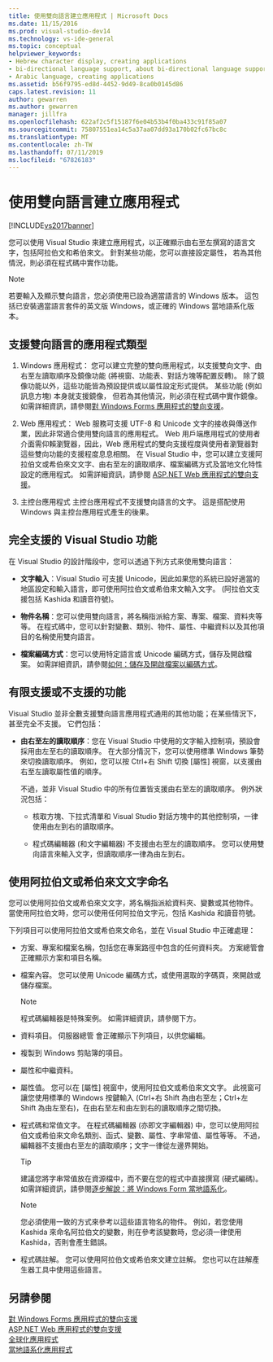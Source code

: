```yaml
---
title: 使用雙向語言建立應用程式 | Microsoft Docs
ms.date: 11/15/2016
ms.prod: visual-studio-dev14
ms.technology: vs-ide-general
ms.topic: conceptual
helpviewer_keywords:
- Hebrew character display, creating applications
- bi-directional language support, about bi-directional language support
- Arabic language, creating applications
ms.assetid: b56f9795-ed8d-4452-9d49-8ca0b0145d86
caps.latest.revision: 11
author: gewarren
ms.author: gewarren
manager: jillfra
ms.openlocfilehash: 622af2c5f15187f6e04b53b4f0ba433c91f85a07
ms.sourcegitcommit: 75807551ea14c5a37aa07dd93a170b02fc67bc8c
ms.translationtype: MT
ms.contentlocale: zh-TW
ms.lasthandoff: 07/11/2019
ms.locfileid: "67826183"
---
```

# <a name="creating-applications-in-bi-directional-languages"></a>使用雙向語言建立應用程式
[!INCLUDE[vs2017banner](../includes/vs2017banner.md)]

您可以使用 Visual Studio 來建立應用程式，以正確顯示由右至左撰寫的語言文字，包括阿拉伯文和希伯來文。 針對某些功能，您可以直接設定屬性， 若為其他情況，則必須在程式碼中實作功能。  
  
> [!NOTE]
> 若要輸入及顯示雙向語言，您必須使用已設為適當語言的 Windows 版本。 這包括已安裝適當語言套件的英文版 Windows，或正確的 Windows 當地語系化版本。  
  
## <a name="types-of-application-that-support-bi-directional-languages"></a>支援雙向語言的應用程式類型  
  
1. Windows 應用程式： 您可以建立完整的雙向應用程式，以支援雙向文字、由右至左讀取順序及鏡像功能 (將視窗、功能表、對話方塊等配置反轉)。 除了鏡像功能以外，這些功能皆為預設提供或以屬性設定形式提供。 某些功能 (例如訊息方塊) 本身就支援鏡像， 但若為其他情況，則必須在程式碼中實作鏡像。 如需詳細資訊，請參閱[對 Windows Forms 應用程式的雙向支援](https://msdn.microsoft.com/library/7b622fa4-f390-4e4d-b624-83a1917cccf2)。  
  
2. Web 應用程式： Web 服務可支援 UTF-8 和 Unicode 文字的接收與傳送作業，因此非常適合使用雙向語言的應用程式。 Web 用戶端應用程式的使用者介面需仰賴瀏覽器，因此，Web 應用程式的雙向支援程度與使用者瀏覽器對這些雙向功能的支援程度息息相關。 在 Visual Studio 中，您可以建立支援阿拉伯文或希伯來文文字、由右至左的讀取順序、檔案編碼方式及當地文化特性設定的應用程式。 如需詳細資訊，請參閱 [ASP.NET Web 應用程式的雙向支援](https://msdn.microsoft.com/library/5576f9b1-9b86-41ef-8354-092d366bcd03)。  
  
3. 主控台應用程式 主控台應用程式不支援雙向語言的文字。 這是搭配使用 Windows 與主控台應用程式產生的後果。  
  
## <a name="visual-studio-features-that-are-fully-supported"></a>完全支援的 Visual Studio 功能  
 在 Visual Studio 的設計階段中，您可以透過下列方式來使用雙向語言：  
  
- **文字輸入**：Visual Studio 可支援 Unicode，因此如果您的系統已設好適當的地區設定和輸入語言，即可使用阿拉伯文或希伯來文輸入文字。 (阿拉伯文支援包括 Kashida 和讀音符號)。  
  
- **物件名稱**：您可以使用雙向語言，將名稱指派給方案、專案、檔案、資料夾等等。 在程式碼中，您可以針對變數、類別、物件、屬性、中繼資料以及其他項目的名稱使用雙向語言。  
  
- **檔案編碼方式**：您可以使用特定語言或 Unicode 編碼方式，儲存及開啟檔案。 如需詳細資訊，請參閱[如何：儲存及開啟檔案以編碼方式](../ide/how-to-save-and-open-files-with-encoding.md)。  
  
## <a name="features-with-limited-or-no-support"></a>有限支援或不支援的功能  
 Visual Studio 並非全數支援雙向語言應用程式通用的其他功能；在某些情況下，甚至完全不支援。 它們包括：  
  
- **由右至左的讀取順序**：您在 Visual Studio 中使用的文字輸入控制項，預設會採用由左至右的讀取順序。 在大部分情況下，您可以使用標準 Windows 筆勢來切換讀取順序。 例如，您可以按 Ctrl+右 Shift 切換 [屬性] 視窗，以支援由右至左讀取屬性值的順序。  
  
  不過，並非 Visual Studio 中的所有位置皆支援由右至左的讀取順序。 例外狀況包括：  

  - 核取方塊、下拉式清單和 Visual Studio 對話方塊中的其他控制項，一律使用由左到右的讀取順序。  

  - 程式碼編輯器 (和文字編輯器) 不支援由右至左的讀取順序。 您可以使用雙向語言來輸入文字，但讀取順序一律為由左到右。  
  
## <a name="naming-things-using-arabic-or-hebrew-text"></a>使用阿拉伯文或希伯來文文字命名  
 您可以使用阿拉伯文或希伯來文文字，將名稱指派給資料夾、變數或其他物件。 當使用阿拉伯文時，您可以使用任何阿拉伯文字元，包括 Kashida 和讀音符號。  
  
 下列項目可以使用阿拉伯文或希伯來文命名，並在 Visual Studio 中正確處理：  
  
- 方案、專案和檔案名稱，包括您在專案路徑中包含的任何資料夾。 方案總管會正確顯示方案和項目名稱。  
  
- 檔案內容。 您可以使用 Unicode 編碼方式，或使用選取的字碼頁，來開啟或儲存檔案。  
  
    > [!NOTE]
    > 程式碼編輯器是特殊案例。 如需詳細資訊，請參閱下方。  
  
- 資料項目。 伺服器總管  會正確顯示下列項目，以供您編輯。  
  
- 複製到 Windows 剪貼簿的項目。  
  
- 屬性和中繼資料。  
  
- 屬性值。 您可以在 [屬性] 視窗中，使用阿拉伯文或希伯來文文字。 此視窗可讓您使用標準的 Windows 按鍵輸入 (Ctrl+右 Shift 為由右至左；Ctrl+左 Shift 為由左至右)，在由右至左和由左到右的讀取順序之間切換。  
  
- 程式碼和常值文字。 在程式碼編輯器 (亦即文字編輯器) 中，您可以使用阿拉伯文或希伯來文命名類別、函式、變數、屬性、字串常值、屬性等等。 不過，編輯器不支援由右至左的讀取順序；文字一律從左邊界開始。  
  
    > [!TIP]
    > 建議您將字串常值放在資源檔中，而不要在您的程式中直接撰寫 (硬式編碼)。 如需詳細資訊，請參閱[逐步解說：將 Windows Form 當地語系化](https://msdn.microsoft.com/9a96220d-a19b-4de0-9f48-01e5d82679e5)。  
  
    > [!NOTE]
    > 您必須使用一致的方式來參考以這些語言物名的物件。 例如，若您使用 Kashida 來命名阿拉伯文的變數，則在參考該變數時，您必須一律使用 Kashida，否則會產生錯誤。  
  
- 程式碼註解。 您可以使用阿拉伯文或希伯來文建立註解。 您也可以在註解產生器工具中使用這些語言。  
  
## <a name="see-also"></a>另請參閱  
 [對 Windows Forms 應用程式的雙向支援](https://msdn.microsoft.com/library/7b622fa4-f390-4e4d-b624-83a1917cccf2)   
 [ASP.NET Web 應用程式的雙向支援](https://msdn.microsoft.com/library/5576f9b1-9b86-41ef-8354-092d366bcd03)   
 [全球化應用程式](../ide/globalizing-applications.md)   
 [當地語系化應用程式](../ide/localizing-applications.md)
